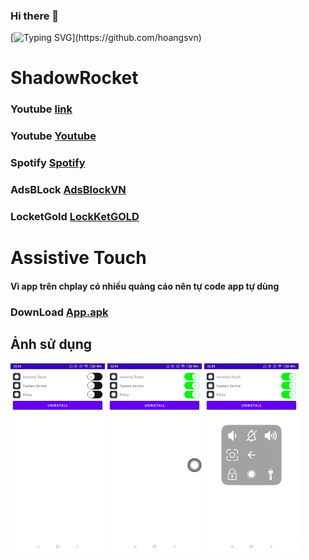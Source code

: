 ### Hi there 👋
[![Typing SVG](https://readme-typing-svg.herokuapp.com?font=Fira+Code&pause=1000&random=false&width=435&lines=Hi+everybody++!;My+name+is+Hoang;Nice+to+meet+you;Goodbye+!)](https://github.com/hoangsvn)

<!--
**hoangsvn/hoangsvn** is a ✨ _special_ ✨ repository because its `README.md` (this file) appears on your GitHub profile.
Here are some ideas to get you started:
- 🔭 I’m currently working on ...
- 🌱 I’m currently learning ...
- 👯 I’m looking to collaborate on ...
- 🤔 I’m looking for help with ...
- 💬 Ask me about ...
- 📫 How to reach me: ...
- 😄 Pronouns: ...
- ⚡ Fun fact: ...
-->
#  ShadowRocket
### Youtube [link](https://tinyurl.com/ywbrjudz)
### Youtube [Youtube](shadowrocket://install?module=https://raw.githubusercontent.com/hoangsvn/hoangsvn/main/module/youtube.module)
### Spotify [Spotify](shadowrocket://install?module=https://raw.githubusercontent.com/hoangsvn/hoangsvn/main/module/spotify.module)
### AdsBLock [AdsBlockVN](shadowrocket://install?module=https://raw.githubusercontent.com/hoangsvn/hoangsvn/main/module/adblockvn.module)
### LocketGold [LockKetGOLD](shadowrocket://install?module=https://raw.githubusercontent.com/hoangsvn/hoangsvn/main/module/locketgold.module)

#  Assistive Touch
#### Vì app trên chplay có nhiều quảng cáo nên tự code app tự dùng 
### DownLoad  [App.apk](https://github.com/hoangsvn/hoangsvn/raw/main/apk/app-release.apk)

## Ảnh sử dụng
<img src="ima/1.png" width="30%"> <img src="ima/2.png" width="30%"> <img src="ima/3.png" width="30%">


